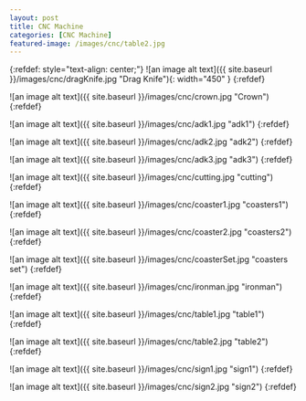 ```yaml
---
layout: post
title: CNC Machine
categories: [CNC Machine]
featured-image: /images/cnc/table2.jpg
---
```




{:refdef: style="text-align: center;"}
![an image alt text]({{ site.baseurl }}/images/cnc/dragKnife.jpg "Drag Knife"){: width="450" }
{:refdef}

![an image alt text]({{ site.baseurl }}/images/cnc/crown.jpg "Crown")
{:refdef}

![an image alt text]({{ site.baseurl }}/images/cnc/adk1.jpg "adk1")
{:refdef}

![an image alt text]({{ site.baseurl }}/images/cnc/adk2.jpg "adk2")
{:refdef}

![an image alt text]({{ site.baseurl }}/images/cnc/adk3.jpg "adk3")
{:refdef}

![an image alt text]({{ site.baseurl }}/images/cnc/cutting.jpg "cutting")
{:refdef}

![an image alt text]({{ site.baseurl }}/images/cnc/coaster1.jpg "coasters1")
{:refdef}

![an image alt text]({{ site.baseurl }}/images/cnc/coaster2.jpg "coasters2")
{:refdef}

![an image alt text]({{ site.baseurl }}/images/cnc/coasterSet.jpg "coasters set")
{:refdef}

![an image alt text]({{ site.baseurl }}/images/cnc/ironman.jpg "ironman")
{:refdef}

![an image alt text]({{ site.baseurl }}/images/cnc/table1.jpg "table1")
{:refdef}

![an image alt text]({{ site.baseurl }}/images/cnc/table2.jpg "table2")
{:refdef}

![an image alt text]({{ site.baseurl }}/images/cnc/sign1.jpg "sign1")
{:refdef}

![an image alt text]({{ site.baseurl }}/images/cnc/sign2.jpg "sign2")
{:refdef}


